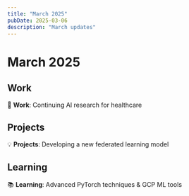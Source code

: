 ```yaml
---
title: "March 2025"
pubDate: 2025-03-06
description: "March updates"
---
```


# March 2025

## Work

🚀 **Work**: Continuing AI research for healthcare

## Projects

💡 **Projects**: Developing a new federated learning model

## Learning

📚 **Learning**: Advanced PyTorch techniques & GCP ML tools
